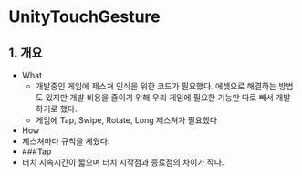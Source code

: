 # UnityTouchGesture

## 1. 개요
 - What
   - 개발중인 게임에 제스쳐 인식을 위한 코드가 필요했다. 에셋으로 해결하는 방법도 있지만 개발 비용을 줄이기 위해 우리 게임에 필요한 기능만 따로 빼서 개발하기로 했다.
   - 게임에 Tap, Swipe, Rotate, Long 제스쳐가 필요했다
 - How
  - 제스쳐마다 규칙을 세웠다.
  - ###Tap
   - 터치 지속시간이 짧으며 터치 시작점과 종료점의 차이가 작다.
